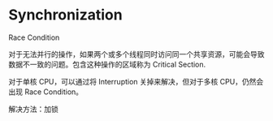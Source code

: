 # Synchronization

Race Condition

对于无法并行的操作，如果两个或多个线程同时访问同一个共享资源，可能会导致数据不一致的问题。包含这种操作的区域称为 Critical Section.

对于单核 CPU，可以通过将 Interruption 关掉来解决，但对于多核 CPU，仍然会出现 Race Condition。

解决方法：加锁
